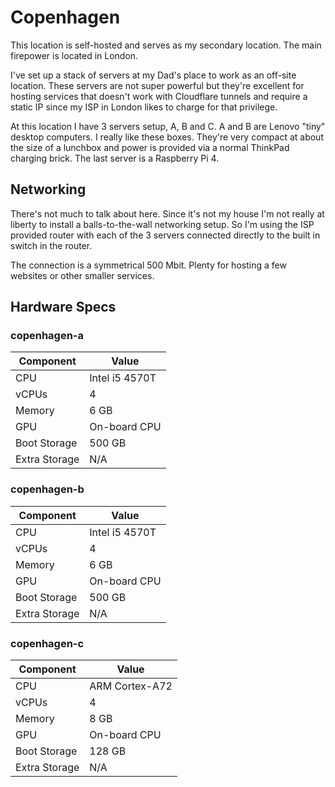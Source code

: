 # Copenhagen

This location is self-hosted and serves as my secondary location. The main firepower is located in London.

I've set up a stack of servers at my Dad's place to work as an off-site location. These servers are not super powerful but they're excellent for hosting services that doesn't work with Cloudflare tunnels and require a static IP since my ISP in London likes to charge for that privilege.

At this location I have 3 servers setup, A, B and C. A and B are Lenovo "tiny" desktop computers. I really like these boxes. They're very compact at about the size of a lunchbox and power is provided via a normal ThinkPad charging brick. The last server is a Raspberry Pi 4.

## Networking

There's not much to talk about here. Since it's not my house I'm not really at liberty to install a balls-to-the-wall networking setup. So I'm using the ISP provided router with each of the 3 servers connected directly to the built in switch in the router.

The connection is a symmetrical 500 Mbit. Plenty for hosting a few websites or other smaller services.

## Hardware Specs

### copenhagen-a

|Component|Value|
|---|---|
|CPU|Intel i5 4570T|
|vCPUs|4|
|Memory|6 GB|
|GPU|On-board CPU|
|Boot Storage|500 GB|
|Extra Storage|N/A|

### copenhagen-b

|Component|Value|
|---|---|
|CPU|Intel i5 4570T|
|vCPUs|4|
|Memory|6 GB|
|GPU|On-board CPU|
|Boot Storage|500 GB|
|Extra Storage|N/A|

### copenhagen-c

|Component|Value|
|---|---|
|CPU|ARM Cortex-A72|
|vCPUs|4|
|Memory|8 GB|
|GPU|On-board CPU|
|Boot Storage|128 GB|
|Extra Storage|N/A|
